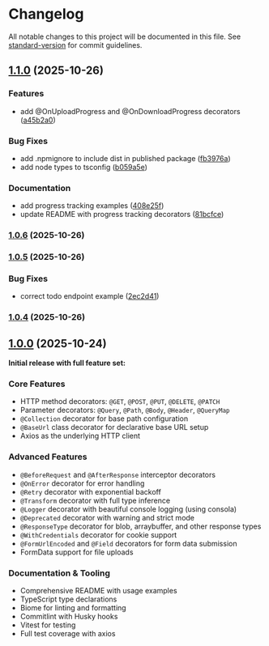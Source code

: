 # Changelog

All notable changes to this project will be documented in this file. See [standard-version](https://github.com/conventional-changelog/standard-version) for commit guidelines.

## [1.1.0](https://github.com/emilov2501/restify/compare/v1.0.6...v1.1.0) (2025-10-26)


### Features

* add @OnUploadProgress and @OnDownloadProgress decorators ([a45b2a0](https://github.com/emilov2501/restify/commit/a45b2a09d4aec89ae1e5d610954386eaa62f3485))


### Bug Fixes

* add .npmignore to include dist in published package ([fb3976a](https://github.com/emilov2501/restify/commit/fb3976adf52fef8be6081e251d36e1b40f284129))
* add node types to tsconfig ([b059a5e](https://github.com/emilov2501/restify/commit/b059a5eb7d6f3219af0698436f7a613fffb0d52d))


### Documentation

* add progress tracking examples ([408e25f](https://github.com/emilov2501/restify/commit/408e25f39d85b6f09940b4a9f3f8f0969bb5f298))
* update README with progress tracking decorators ([81bcfce](https://github.com/emilov2501/restify/commit/81bcfce0c01135c09530f2d6e7ad243ffcec7669))

### [1.0.6](https://github.com/emilov2501/restify/compare/v1.0.5...v1.0.6) (2025-10-26)

### [1.0.5](https://github.com/emilov2501/restify/compare/v1.0.4...v1.0.5) (2025-10-26)


### Bug Fixes

* correct todo endpoint example ([2ec2d41](https://github.com/emilov2501/restify/commit/2ec2d41182b5a358b54b5ddc54f375a3cb176f83))

### [1.0.4](https://github.com/emilov2501/restify/compare/v1.0.0...v1.0.4) (2025-10-26)

## [1.0.0](https://github.com/emilov2501/restify/releases/tag/v1.0.0) (2025-10-24)

**Initial release with full feature set:**

### Core Features
- HTTP method decorators: `@GET`, `@POST`, `@PUT`, `@DELETE`, `@PATCH`
- Parameter decorators: `@Query`, `@Path`, `@Body`, `@Header`, `@QueryMap`
- `@Collection` decorator for base path configuration
- `@BaseUrl` class decorator for declarative base URL setup
- Axios as the underlying HTTP client

### Advanced Features
- `@BeforeRequest` and `@AfterResponse` interceptor decorators
- `@OnError` decorator for error handling
- `@Retry` decorator with exponential backoff
- `@Transform` decorator with full type inference
- `@Logger` decorator with beautiful console logging (using consola)
- `@Deprecated` decorator with warning and strict mode
- `@ResponseType` decorator for blob, arraybuffer, and other response types
- `@WithCredentials` decorator for cookie support
- `@FormUrlEncoded` and `@Field` decorators for form data submission
- FormData support for file uploads

### Documentation & Tooling
- Comprehensive README with usage examples
- TypeScript type declarations
- Biome for linting and formatting
- Commitlint with Husky hooks
- Vitest for testing
- Full test coverage with axios
